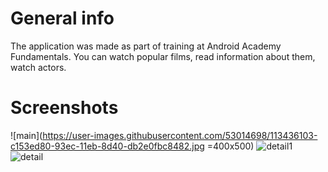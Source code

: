 
# General info
The application was made as part of training at Android Academy Fundamentals. 
You can watch popular films, read information about them, watch actors. 

# Screenshots
![main](https://user-images.githubusercontent.com/53014698/113436103-c153ed80-93ec-11eb-8d40-db2e0fbc8482.jpg =400x500)
![detail1](https://user-images.githubusercontent.com/53014698/113436123-cb75ec00-93ec-11eb-9908-c540a408a7f4.jpg)
![detail](https://user-images.githubusercontent.com/53014698/113436111-c6b13800-93ec-11eb-9fcd-c14392424b39.jpg)

